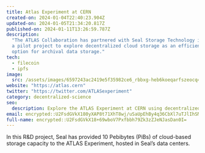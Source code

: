```yaml
---
title: Atlas Experiment at CERN
created-on: 2024-01-04T22:40:23.904Z
updated-on: 2024-01-05T21:34:20.817Z
published-on: 2024-01-11T13:26:59.787Z
description:
  "The ATLAS Collaboration has partnered with Seal Storage Technology in
  a pilot project to explore decentralized cloud storage as an efficient and cost-effective
  option for archival data storage."
tech:
  - filecoin
  - ipfs
image:
  src: /assets/images/6597243ac2419e5f35982ce6_rbbxg-heb6koeqarfszeocq4yjtsw2cqpkwb9atop1y.png
website: "https://atlas.cern"
twitter: "https://twitter.com/ATLASexperiment"
category: decentralized-science
seo:
  description: Explore the ATLAS Experiment at CERN using decentralized storage solutions.
email: encrypted::U2FsdGVkX180yXAP8t71XhT8wj/uSaUpEhBy4q36CbXl7uTJlIhSMqHrZCO2L+VA
full-name: encrypted::U2FsdGVkX18+69wboV7Pxfbbh79Zk3zZJeNJasDan0I=
---
```


In this R&D project, Seal has provided 10 Pebibytes (PiBs) of cloud-based storage capacity to the ATLAS Experiment, hosted in Seal’s data centers.
